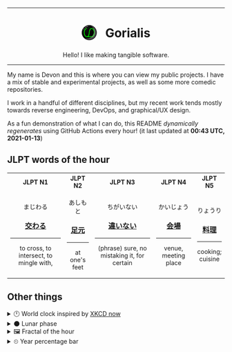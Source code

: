 ***

<h1 align="center">
<sub>
    <img src="readme/resources/avatar.png" height="36">
</sub>
&nbsp;
Gorialis
</h1>
<p align="center">
Hello! I like making tangible software.
</p>

***

My name is Devon and this is where you can view my public projects. I have a mix of stable and experimental projects, as well as some more comedic repositories.

I work in a handful of different disciplines, but my recent work tends mostly towards reverse engineering, DevOps, and graphical/UX design.

As a fun demonstration of what I can do, this README *dynamically regenerates* using GitHub Actions every hour! (it last updated at **00:43 UTC, 2021-01-13**)

<h2>JLPT words of the hour</h2>
<table>
    <tr>
        <th>JLPT N1</th>
        <th>JLPT N2</th>
        <th>JLPT N3</th>
        <th>JLPT N4</th>
        <th>JLPT N5</th>
    </tr>
    <tr>
        <td>
            <p align="center">まじわる</p>
            <h3 align="center"><b><a href="https://jisho.org/search/%E4%BA%A4%E3%82%8F%E3%82%8B">交わる</a></b></h3>
            <hr>
            <p align="center">to cross,<wbr> to intersect,<wbr> to mingle with,<wbr></p>
        </td>
        <td>
            <p align="center">あしもと</p>
            <h3 align="center"><b><a href="https://jisho.org/search/%E8%B6%B3%E5%85%83">足元</a></b></h3>
            <hr>
            <p align="center">at one's feet</p>
        </td>
        <td>
            <p align="center">ちがいない</p>
            <h3 align="center"><b><a href="https://jisho.org/search/%E9%81%95%E3%81%84%E3%81%AA%E3%81%84">違いない</a></b></h3>
            <hr>
            <p align="center">(phrase) sure,<wbr> no mistaking it,<wbr> for certain</p>
        </td>
        <td>
            <p align="center">かいじょう</p>
            <h3 align="center"><b><a href="https://jisho.org/search/%E4%BC%9A%E5%A0%B4">会場</a></b></h3>
            <hr>
            <p align="center">venue,<wbr> meeting place</p>
        </td>
        <td>
            <p align="center">りょうり</p>
            <h3 align="center"><b><a href="https://jisho.org/search/%E6%96%99%E7%90%86">料理</a></b></h3>
            <hr>
            <p align="center">cooking;<br> cuisine</p>
        </td>
    </tr>
</table>

<h2>Other things</h2>
<details>
<summary>🕛  World clock inspired by <a href="https://xkcd.com/now">XKCD now</a></summary>

> <img src="generated/now.png" width="512">

</details>
<details>
<summary>🌑 Lunar phase</summary>

The moon is approximately 1.44% through its phase (New Moon).

</details>
<details>
<summary>&#x1f5bc; Fractal of the hour</summary>

> <img src="generated/fractal.png" width="512">

</details>
<details>
<summary>&#x23f2; Year percentage bar</summary>
<pre><code>2021 [▁▁▁▁▁▁▁▁▁▁▁▁▁▁▁▁▁▁▁▁] 3.30%</code></pre>
</details>
